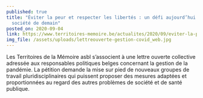 ```yaml
---
published: true
title: "Éviter la peur et respecter les libertés : un défi aujourd’hui pour la
  société de demain"
posted_on: 2020-09-04
link: https://www.territoires-memoire.be/actualites/2020/09/eviter-la-peur-et-respecter-les-libertes-un-defi-aujourd-hui-pour-la-societe-de-demain/
img_file: /assets/uploads/lettreouverte-gestion-covid_web.jpg
---
```

Les Territoires de la Mémoire asbl s’associent à une lettre ouverte collective adressée aux responsables politiques belges concernant la gestion de la pandémie. La pétition demande la mise sur pied de nouveaux groupes de travail pluridisciplinaires qui puissent proposer des mesures adaptées et proportionnées au regard des autres problèmes de société et de santé publique.